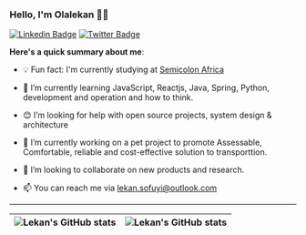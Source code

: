 ### Hello, I'm Olalekan 👋🏾


[![Linkedin Badge](https://img.shields.io/badge/-dejmartins-blue?style=for-the-badge&logo=Linkedin&logoColor=white&link=https://www.linkedin.com/in/martins-jonathan)](https://www.linkedin.com/in/martins-jonathan-206158199/) [![Twitter Badge](https://img.shields.io/badge/-@dejallday-1ca0f1?style=for-the-badge&logo=twitter&logoColor=white&link=https://twitter.com/dejallday)](https://twitter.com/dejallday)


**Here's a quick summary about me**:

- 💡 Fun fact: I'm currently studying at [Semicolon Africa](https://semicolon.africa/)
- 🌱 I’m currently learning JavaScript, Reactjs, Java, Spring, Python, development and operation and how to think.
- 😊 I’m looking for help with open source projects, system design & architecture
- 🔭 I’m currently working on a pet project to promote Assessable, Comfortable, reliable and cost-effective solution  to transporttion.
- 👯 I’m looking to collaborate on new products and research.


- 📫 You can reach me via lekan.sofuyi@outlook.com

---

| <img align="center" src="https://github-readme-stats.vercel.app/api?username=ola-lekan01&show_icons=true&include_all_commits=true&hide_border=true" alt="Lekan's GitHub stats" /> | <img align="center" src="https://github-readme-stats.vercel.app/api/top-langs/?username=ola-lekan01&langs_count=8&layout=compact&hide_border=true" alt="Lekan's GitHub stats" /> |
| ------------- | ------------- |
